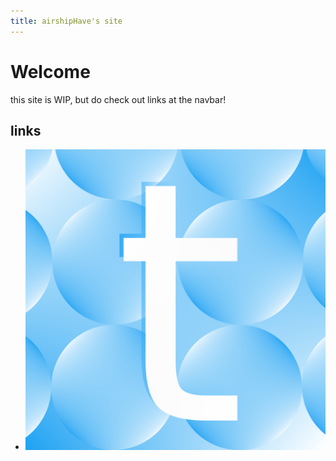 ```yaml
---
title: airshipHave's site
---
```


# Welcome

this site is WIP, but do check out links at the navbar!

## links

* <a href="https://twitter.com/airshipHave"><img src="/static/twitter.png"></a>